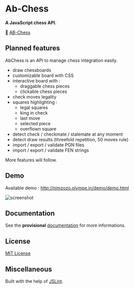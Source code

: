# Ab-Chess

**A JavaScript chess API.**

:link: [AB-Chess](http://nimzozo.olympe.in/)

## Planned features

AbChess is an API to manage chess integration easily.

- draw chessboards
- customizable board with CSS
- interactive board with :
  - draggable chess pieces
  - clickable chess pieces
- check moves legality
- squares highlighting :
  - legal squares
  - king in check
  - last move
  - selected piece
  - overflown square
- detect check / checkmate / stalemate at any moment
- detect draw results (threefold repetition, 50 moves rule)
- import / export / validate PGN files
- import / export / validate FEN strings

More features will follow.

## Demo

Available demo  : http://nimzozo.olympe.in/demo/demo.html

![screenshot](https://github.com/Nimzozo/Ab-Chess/blob/master/images/screenshot.png)

## Documentation

See the **provisional** [documentation](https://github.com/Nimzozo/Ab-Chess/blob/master/api-reference.md) for more informations.

## License

[MIT License](https://github.com/Nimzozo/ab-chess/blob/master/LICENSE)

## Miscellaneous

Built with the help of [JSLint](http://www.jslint.com).
